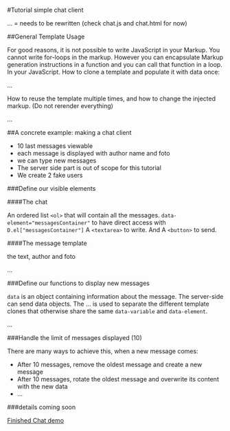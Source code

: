 #Tutorial simple chat client

... = needs to be rewritten (check chat.js and chat.html for now)


##General Template Usage

For good reasons, it is not possible to write JavaScript in your Markup. You cannot write for-loops in the markup. However you can encapsulate Markup generation instructions in a function and you can call that function in a loop. In your JavaScript. How to clone a template and populate it with data once:

  ...
    
How to reuse the template multiple times, and how to change the injected markup. (Do not rerender everything)

...

##A concrete example: making a chat client

 * 10 last messages viewable
 * each message is displayed with author name and foto
 * we can type new messages
 * The server side part is out of scope for this tutorial
 * We create 2 fake users

###Define our visible elements

####The chat

An ordered list `<ol>` that will contain all the messages. `data-element="messagesContainer"` to have direct access with `D.el["messagesContainer"]` A `<textarea>` to write. And A `<button>` to send.


    
####The message template

the text, author and foto

...
    
###Define our functions to display new messages

`data` is an object containing information about the message. The server-side can send data objects. The ... is used to separate the different template clones that otherwise share the same `data-variable` and `data-element`. 

...

###Handle the limit of messages displayed (10)

There are many ways to achieve this, when a new message comes:

 * After 10 messages, remove the oldest message and create a new message
 * After 10 messages, rotate the oldest message and overwrite its content with the new data
 * ...
 
###details coming soon

[Finished Chat demo](http://rawgit.com/GrosSacASac/DOM99/master/examples/chat.html) 